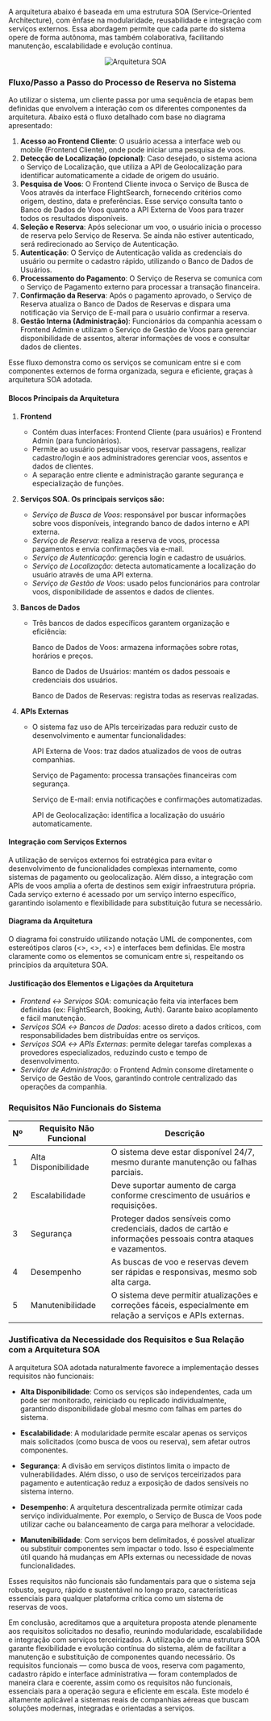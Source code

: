 A arquitetura abaixo é baseada em uma estrutura SOA (Service-Oriented Architecture), com ênfase na modularidade, reusabilidade e integração com serviços externos. Essa abordagem permite que cada parte do sistema opere de forma autônoma, mas também colaborativa, facilitando manutenção, escalabilidade e evolução contínua.

<div align = center>
<img src="PROND-PROG.svg" alt="Arquitetura SOA">
</div>

### Fluxo/Passo a Passo do Processo de Reserva no Sistema

Ao utilizar o sistema, um cliente passa por uma sequência de etapas bem definidas que envolvem a interação com os diferentes componentes da arquitetura. Abaixo está o fluxo detalhado com base no diagrama apresentado:

1. **Acesso ao Frontend Cliente**: O usuário acessa a interface web ou mobile (Frontend Cliente), onde pode iniciar uma pesquisa de voos.
2. **Detecção de Localização (opcional)**: Caso desejado, o sistema aciona o Serviço de Localização, que utiliza a API de Geolocalização para identificar automaticamente a cidade de origem do usuário.
3. **Pesquisa de Voos**: O Frontend Cliente invoca o Serviço de Busca de Voos através da interface FlightSearch, fornecendo critérios como origem, destino, data e preferências. Esse serviço consulta tanto o Banco de Dados de Voos quanto a API Externa de Voos para trazer todos os resultados disponíveis.
4. **Seleção e Reserva**: Após selecionar um voo, o usuário inicia o processo de reserva pelo Serviço de Reserva. Se ainda não estiver autenticado, será redirecionado ao Serviço de Autenticação.
5. **Autenticação**: O Serviço de Autenticação valida as credenciais do usuário ou permite o cadastro rápido, utilizando o Banco de Dados de Usuários.
6. **Processamento do Pagamento**: O Serviço de Reserva se comunica com o Serviço de Pagamento externo para processar a transação financeira.
7. **Confirmação da Reserva**: Após o pagamento aprovado, o Serviço de Reserva atualiza o Banco de Dados de Reservas e dispara uma notificação via Serviço de E-mail para o usuário confirmar a reserva.
8. **Gestão Interna (Administração)**: Funcionários da companhia acessam o Frontend Admin e utilizam o Serviço de Gestão de Voos para gerenciar disponibilidade de assentos, alterar informações de voos e consultar dados de clientes.

Esse fluxo demonstra como os serviços se comunicam entre si e com componentes externos de forma organizada, segura e eficiente, graças à arquitetura SOA adotada.


#### Blocos Principais da Arquitetura

1. **Frontend**  
   - Contém duas interfaces: Frontend Cliente (para usuários) e Frontend Admin (para funcionários).  
   - Permite ao usuário pesquisar voos, reservar passagens, realizar cadastro/login e aos administradores gerenciar voos, assentos e dados de clientes.  
   - A separação entre cliente e administração garante segurança e especialização de funções.

2. **Serviços SOA. Os principais serviços são:**
     - *Serviço de Busca de Voos*: responsável por buscar informações sobre voos disponíveis, integrando banco de dados interno e API externa.
     - *Serviço de Reserva*: realiza a reserva de voos, processa pagamentos e envia confirmações via e-mail.
     - *Serviço de Autenticação*: gerencia login e cadastro de usuários.
     - *Serviço de Localização*: detecta automaticamente a localização do usuário através de uma API externa.
     - *Serviço de Gestão de Voos*: usado pelos funcionários para controlar voos, disponibilidade de assentos e dados de clientes.

3. **Bancos de Dados** 
   - Três bancos de dados específicos garantem organização e eficiência:

     Banco de Dados de Voos: armazena informações sobre rotas, horários e preços.

     Banco de Dados de Usuários: mantém os dados pessoais e credenciais dos usuários.

     Banco de Dados de Reservas: registra todas as reservas realizadas.

4. **APIs Externas**  
   - O sistema faz uso de APIs terceirizadas para reduzir custo de desenvolvimento e aumentar funcionalidades:

     API Externa de Voos: traz dados atualizados de voos de outras companhias.

     Serviço de Pagamento: processa transações financeiras com segurança.

     Serviço de E-mail: envia notificações e confirmações automatizadas.

     API de Geolocalização: identifica a localização do usuário automaticamente.

#### **Integração com Serviços Externos**

A utilização de serviços externos foi estratégica para evitar o desenvolvimento de funcionalidades complexas internamente, como sistemas de pagamento ou geolocalização. Além disso, a integração com APIs de voos amplia a oferta de destinos sem exigir infraestrutura própria. Cada serviço externo é acessado por um serviço interno específico, garantindo isolamento e flexibilidade para substituição futura se necessário.

#### **Diagrama da Arquitetura**

O diagrama foi construído utilizando notação UML de componentes, com estereótipos claros (<<service>>, <<external>>, <<database>>) e interfaces bem definidas. Ele mostra claramente como os elementos se comunicam entre si, respeitando os princípios da arquitetura SOA.

#### **Justificação dos Elementos e Ligações da Arquitetura**

- *Frontend ↔ Serviços SOA*: comunicação feita via interfaces bem definidas (ex: FlightSearch, Booking, Auth). Garante baixo acoplamento e fácil manutenção.
- *Serviços SOA ↔ Bancos de Dados*: acesso direto a dados críticos, com responsabilidades bem distribuídas entre os serviços.
- *Serviços SOA ↔ APIs Externas*: permite delegar tarefas complexas a provedores especializados, reduzindo custo e tempo de desenvolvimento.
- *Servidor de Administração*: o Frontend Admin consome diretamente o Serviço de Gestão de Voos, garantindo controle centralizado das operações da companhia.

### **Requisitos Não Funcionais do Sistema**

| Nº | Requisito Não Funcional | Descrição |
|----|--------------------------|-----------|
| 1 | Alta Disponibilidade | O sistema deve estar disponível 24/7, mesmo durante manutenção ou falhas parciais. |
| 2 | Escalabilidade | Deve suportar aumento de carga conforme crescimento de usuários e requisições. |
| 3 | Segurança | Proteger dados sensíveis como credenciais, dados de cartão e informações pessoais contra ataques e vazamentos. |
| 4 | Desempenho | As buscas de voo e reservas devem ser rápidas e responsivas, mesmo sob alta carga. |
| 5 | Manutenibilidade | O sistema deve permitir atualizações e correções fáceis, especialmente em relação a serviços e APIs externas. |

### **Justificativa da Necessidade dos Requisitos e Sua Relação com a Arquitetura SOA**

A arquitetura SOA adotada naturalmente favorece a implementação desses requisitos não funcionais:

- **Alta Disponibilidade**: Como os serviços são independentes, cada um pode ser monitorado, reiniciado ou replicado individualmente, garantindo disponibilidade global mesmo com falhas em partes do sistema.
  
- **Escalabilidade**: A modularidade permite escalar apenas os serviços mais solicitados (como busca de voos ou reserva), sem afetar outros componentes.

- **Segurança**: A divisão em serviços distintos limita o impacto de vulnerabilidades. Além disso, o uso de serviços terceirizados para pagamento e autenticação reduz a exposição de dados sensíveis no sistema interno.

- **Desempenho**: A arquitetura descentralizada permite otimizar cada serviço individualmente. Por exemplo, o Serviço de Busca de Voos pode utilizar cache ou balanceamento de carga para melhorar a velocidade.

- **Manutenibilidade**: Com serviços bem delimitados, é possível atualizar ou substituir componentes sem impactar o todo. Isso é especialmente útil quando há mudanças em APIs externas ou necessidade de novas funcionalidades.

Esses requisitos não funcionais são fundamentais para que o sistema seja robusto, seguro, rápido e sustentável no longo prazo, características essenciais para qualquer plataforma crítica como um sistema de reservas de voos.

Em conclusão, acreditamos que a arquitetura proposta atende plenamente aos requisitos solicitados no desafio, reunindo modularidade, escalabilidade e integração com serviços terceirizados. A utilização de uma estrutura SOA garante flexibilidade e evolução contínua do sistema, além de facilitar a manutenção e substituição de componentes quando necessário. Os requisitos funcionais — como busca de voos, reserva com pagamento, cadastro rápido e interface administrativa — foram contemplados de maneira clara e coerente, assim como os requisitos não funcionais, essenciais para a operação segura e eficiente em escala. Este modelo é altamente aplicável a sistemas reais de companhias aéreas que buscam soluções modernas, integradas e orientadas a serviços.
